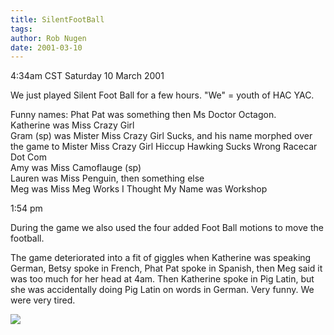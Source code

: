 ```yaml
---
title: SilentFootBall
tags: 
author: Rob Nugen
date: 2001-03-10
---
```


<title>Silent Foot Ball</title>
<p class=date>4:34am CST Saturday 10 March 2001</p>

<p>We just played Silent Foot Ball for a few hours.  "We" = youth of
HAC YAC.</p>

<p>Funny names: Phat Pat was something then Ms Doctor Octagon.
<br>Katherine was Miss Crazy Girl
<br>Gram (sp) was Mister Miss Crazy Girl Sucks, and his name morphed over the
game to Mister Miss Crazy Girl Hiccup Hawking Sucks Wrong Racecar Dot
Com
<br>Amy was Miss Camoflauge (sp)
<br>Lauren was Miss Penguin, then something else
<br>Meg was Miss Meg Works I Thought My Name was Workshop</p>

<p class=date>1:54 pm</p>

<p>During the game we also used the four added Foot Ball motions to
move the football.</p>

<p>The game deteriorated into a fit of giggles when Katherine was
speaking German, Betsy spoke in French, Phat Pat spoke in Spanish,
then Meg said it was too much for her head at 4am.  Then Katherine
spoke in Pig Latin, but she was accidentally doing Pig Latin on words
in German.  Very funny.  We were very tired.</p>

<p><img src='/images/rob/wL-ROB.gif'/></p>


